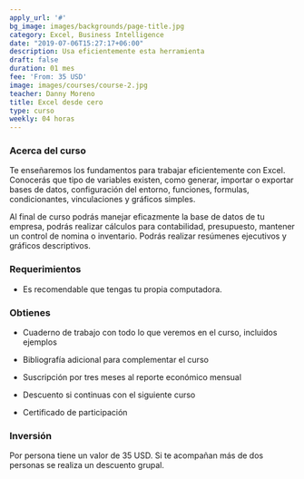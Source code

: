 ```yaml
---
apply_url: '#'
bg_image: images/backgrounds/page-title.jpg
category: Excel, Business Intelligence
date: "2019-07-06T15:27:17+06:00"
description: Usa eficientemente esta herramienta
draft: false
duration: 01 mes
fee: 'From: 35 USD'
image: images/courses/course-2.jpg
teacher: Danny Moreno
title: Excel desde cero
type: curso
weekly: 04 horas
---
```



### Acerca del curso

Te enseñaremos los fundamentos para trabajar eficientemente con Excel. Conocerás que tipo de variables existen, como generar, importar o exportar bases de datos, configuración del entorno, funciones, formulas, condicionantes, vinculaciones y gráficos simples.

Al final de curso podrás manejar eficazmente la base de datos de tu empresa, podrás realizar cálculos para contabilidad, presupuesto, mantener un control de nomina o inventario. Podrás realizar resúmenes ejecutivos y gráficos descriptivos.</p>


### Requerimientos

* Es recomendable que tengas tu propia computadora.

### Obtienes

* Cuaderno de trabajo con todo lo que veremos en el curso, incluidos ejemplos

* Bibliografía adicional para complementar el curso

* Suscripción por tres meses al reporte económico mensual

* Descuento si continuas con el siguiente curso

* Certificado de participación


### Inversión

Por persona tiene un valor de 35 USD. Si te acompañan más de dos personas se realiza un descuento grupal.